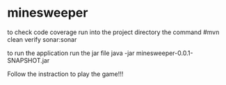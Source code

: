 # minesweeper

to check code coverage run into the project directory the command 
#mvn clean verify sonar:sonar 

to run the application run the jar file
java -jar minesweeper-0.0.1-SNAPSHOT.jar

Follow the instraction to play the game!!!
